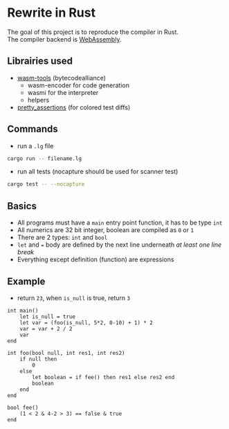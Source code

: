# Rewrite in Rust

The goal of this project is to reproduce the compiler in Rust. \
The compiler backend is [WebAssembly](https://webassembly.org/).

## Librairies used

- [wasm-tools](https://github.com/bytecodealliance/wasm-tools) (bytecodealliance) 
  - wasm-encoder for code generation 
  - wasmi for the interpreter
  - helpers
- [pretty_assertions](https://github.com/rust-pretty-assertions/rust-pretty-assertions) (for colored test diffs)

## Commands

- run a `.lg` file
```bash
cargo run -- filename.lg
```

- run all tests (nocapture should be used for scanner test)
```bash
cargo test -- --nocapture
```

## Basics

- All programs must have a `main` entry point function, it has to be type `int`
- All numerics are 32 bit integer, boolean are compiled as `0` or `1` 
- There are 2 types: `int` and `bool`
- `let` and `=` body are defined by the next line underneath *at least one line break*
- Everything except definition (function) are expressions


## Example

- return `23`, when `is_null` is true, return `3`
```
int main()
    let is_null = true
    let var = (foo(is_null, 5*2, 0-10) + 1) * 2
    var = var + 2 / 2
    var
end

int foo(bool null, int res1, int res2)
    if null then
        0
    else
        let boolean = if fee() then res1 else res2 end
        boolean
    end
end

bool fee()
    (1 < 2 & 4-2 > 3) == false & true 
end
```

